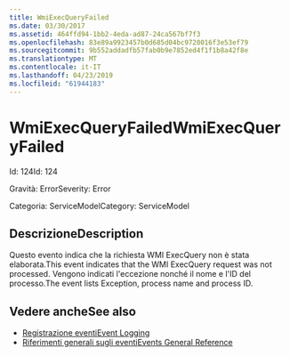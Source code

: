 ```yaml
---
title: WmiExecQueryFailed
ms.date: 03/30/2017
ms.assetid: 464ffd94-1bb2-4eda-ad87-24ca567bf7f3
ms.openlocfilehash: 83e89a9923457b0d685d04bc9720016f3e53ef79
ms.sourcegitcommit: 9b552addadfb57fab0b9e7852ed4f1f1b8a42f8e
ms.translationtype: MT
ms.contentlocale: it-IT
ms.lasthandoff: 04/23/2019
ms.locfileid: "61944183"
---
```

# <a name="wmiexecqueryfailed"></a><span data-ttu-id="8336e-102">WmiExecQueryFailed</span><span class="sxs-lookup"><span data-stu-id="8336e-102">WmiExecQueryFailed</span></span>
<span data-ttu-id="8336e-103">Id: 124</span><span class="sxs-lookup"><span data-stu-id="8336e-103">Id: 124</span></span>  
  
 <span data-ttu-id="8336e-104">Gravità: Error</span><span class="sxs-lookup"><span data-stu-id="8336e-104">Severity: Error</span></span>  
  
 <span data-ttu-id="8336e-105">Categoria: ServiceModel</span><span class="sxs-lookup"><span data-stu-id="8336e-105">Category: ServiceModel</span></span>  
  
## <a name="description"></a><span data-ttu-id="8336e-106">Descrizione</span><span class="sxs-lookup"><span data-stu-id="8336e-106">Description</span></span>  
 <span data-ttu-id="8336e-107">Questo evento indica che la richiesta WMI ExecQuery non è stata elaborata.</span><span class="sxs-lookup"><span data-stu-id="8336e-107">This event indicates that the WMI ExecQuery request was not processed.</span></span> <span data-ttu-id="8336e-108">Vengono indicati l'eccezione nonché il nome e l'ID del processo.</span><span class="sxs-lookup"><span data-stu-id="8336e-108">The event lists Exception, process name and process ID.</span></span>  
  
## <a name="see-also"></a><span data-ttu-id="8336e-109">Vedere anche</span><span class="sxs-lookup"><span data-stu-id="8336e-109">See also</span></span>

- [<span data-ttu-id="8336e-110">Registrazione eventi</span><span class="sxs-lookup"><span data-stu-id="8336e-110">Event Logging</span></span>](../../../../../docs/framework/wcf/diagnostics/event-logging/index.md)
- [<span data-ttu-id="8336e-111">Riferimenti generali sugli eventi</span><span class="sxs-lookup"><span data-stu-id="8336e-111">Events General Reference</span></span>](../../../../../docs/framework/wcf/diagnostics/event-logging/events-general-reference.md)
